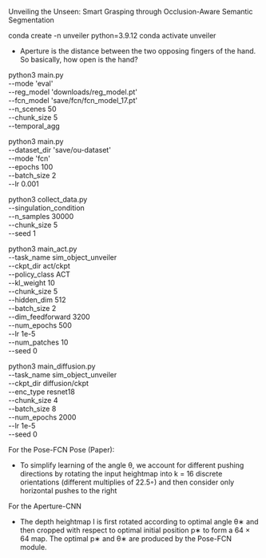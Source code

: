 Unveiling the Unseen: Smart Grasping through Occlusion-Aware Semantic Segmentation

conda create -n unveiler python=3.9.12
conda activate unveiler

- Aperture is the distance between the two opposing fingers of the hand. So basically, how open is the hand?

<!-- python3 main.py --mode 'eval' --fcn_model 'downloads/fcn_model.pt' --reg_model 'downloads/reg_model.pt' --n_scenes 5 -->
python3 main.py \
--mode 'eval' \
--reg_model 'downloads/reg_model.pt' \
--fcn_model 'save/fcn/fcn_model_17.pt' \
--n_scenes 50 \
--chunk_size 5 \
--temporal_agg 

python3 main.py \
--dataset_dir 'save/ou-dataset' \
--mode 'fcn' \
--epochs 100 \
--batch_size 2 \
--lr 0.001

python3 collect_data.py \
--singulation_condition \
--n_samples 30000 \
--chunk_size 5 \
--seed 1

python3 main_act.py \
--task_name sim_object_unveiler \
--ckpt_dir act/ckpt \
--policy_class ACT \
--kl_weight 10 \
--chunk_size 5 \
--hidden_dim 512 \
--batch_size 2 \
--dim_feedforward 3200 \
--num_epochs 500 \
--lr 1e-5 \
--num_patches 10 \
--seed 0

python3 main_diffusion.py \
--task_name sim_object_unveiler \
--ckpt_dir diffusion/ckpt \
--enc_type resnet18 \
--chunk_size 4 \
--batch_size 8 \
--num_epochs 2000 \
--lr 1e-5 \
--seed 0

For the Pose-FCN Pose (Paper):
- To simplify learning of the angle θ, we account for
different pushing directions by rotating the input heightmap into
k = 16 discrete orientations (different multiplies of 22.5◦) and
then consider only horizontal pushes to the right

For the Aperture-CNN
- The depth heightmap I is first rotated according to optimal angle θ∗ and then cropped with
respect to optimal initial position p∗ to form a 64 × 64 map. The
optimal p∗ and θ∗ are produced by the Pose-FCN module.